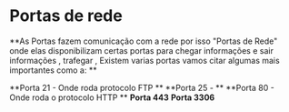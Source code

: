 # Portas de rede 

**As Portas fazem comunicação com a rede por isso "Portas de Rede" onde elas disponibilizam certas portas para chegar informações e sair informações , trafegar , Existem varias portas vamos citar algumas mais importantes como a: **

**Porta 21 - Onde roda protocolo FTP **
**Porta 25 - **
**Porta 80 - Onde roda o protocolo HTTP **
**Porta 443**
**Porta 3306**